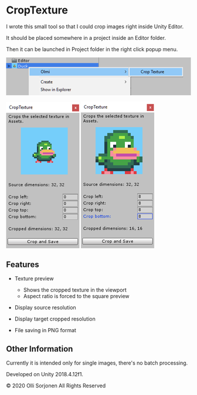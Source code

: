 # CropTexture

I wrote this small tool so that I could crop images right inside Unity Editor.

It should be placed somewhere in a project inside an Editor folder.

Then it can be launched in Project folder in the right click popup menu.

![CropTexture Menu](cropTexture_menu.png)

![CropTexture Panel](cropTexture_panel.png) ![CropTexture Panel](cropTexture_panel2.png)

## Features

- Texture preview
    - Shows the cropped texture in the viewport
    - Aspect ratio is forced to the square preview

- Display source resolution
- Display target cropped resolution

- File saving in PNG format

## Other Information

Currently it is intended only for single images, there's no batch processing.

Developed on Unity 2018.4.12f1.

© 2020 Olli Sorjonen All Rights Reserved
